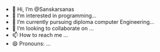 - 👋 Hi, I’m @Sanskarsanas
- 👀 I’m interested in programming...
- 🌱 I’m currently pursuing diploma computer Engineering...
- 💞️ I’m looking to collaborate on ...
- 📫 How to reach me ...
- 😄 Pronouns: ...
